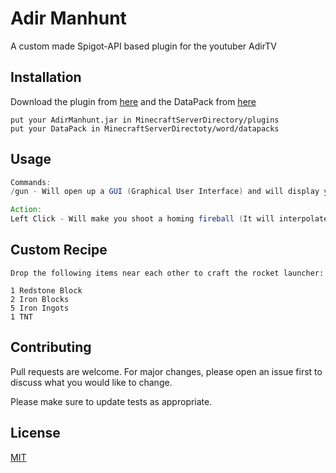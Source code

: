 # Adir Manhunt

A custom made Spigot-API based plugin for the youtuber AdirTV

## Installation

Download the plugin from [here](https://www.dropbox.com/s/2aowhcsyhwjci6m/AdirManhunt.jar?dl=1) and the DataPack from [here](https://www.dropbox.com/sh/1ggz88brngvffgc/AABw9zkKbW5cuhpUYwY-NEt2a?dl=1)

```
put your AdirManhunt.jar in MinecraftServerDirectory/plugins
put your DataPack in MinecraftServerDirectoty/word/datapacks
```

## Usage

```java
Commands:
/gun - Will open up a GUI (Graphical User Interface) and will display you Adir's special weapon;

Action:
Left Click - Will make you shoot a homing fireball (It will interpolate to your cursor movement);

```

## Custom Recipe
```
Drop the following items near each other to craft the rocket launcher:

1 Redstone Block
2 Iron Blocks
5 Iron Ingots
1 TNT
```

## Contributing
Pull requests are welcome. For major changes, please open an issue first to discuss what you would like to change.

Please make sure to update tests as appropriate.

## License
[MIT](https://choosealicense.com/licenses/mit/)
